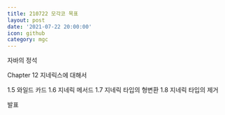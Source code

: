 ```yaml
---
title: 210722 모각코 목표
layout: post
date: '2021-07-22 20:00:00'
icon: github
category: mgc
---
```


자바의 정석

Chapter 12 지네릭스에 대해서


1.5 와일드 카드
1.6 지네릭 메서드
1.7 지네릭 타입의 형변환
1.8 지네릭 타입의 제거


발표
